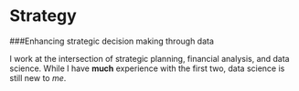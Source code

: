 # Strategy
###Enhancing strategic decision making through data

I work at the intersection of strategic planning, financial analysis, and data science. While I have **much** experience with the first two, data science is still new to _me_.
